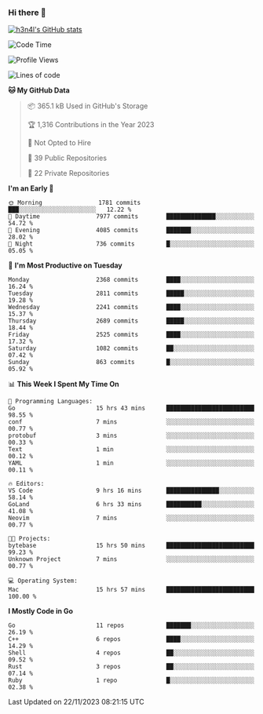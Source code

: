 ### Hi there 👋

[![h3n4l's GitHub stats](https://github-readme-stats.vercel.app/api?username=h3n4l&count_private=true&show_icons=true&theme=radical)](https://github.com/h3n4l/github-readme-stats)

<!--START_SECTION:waka-->
![Code Time](http://img.shields.io/badge/Code%20Time-1%2C723%20hrs%209%20mins-blue)

![Profile Views](http://img.shields.io/badge/Profile%20Views-0-blue)

![Lines of code](https://img.shields.io/badge/From%20Hello%20World%20I%27ve%20Written-3.9%20million%20lines%20of%20code-blue)

**🐱 My GitHub Data** 

> 📦 365.1 kB Used in GitHub's Storage 
 > 
> 🏆 1,316 Contributions in the Year 2023
 > 
> 🚫 Not Opted to Hire
 > 
> 📜 39 Public Repositories 
 > 
> 🔑 22 Private Repositories 
 > 
**I'm an Early 🐤** 

```text
🌞 Morning                1781 commits        ███░░░░░░░░░░░░░░░░░░░░░░   12.22 % 
🌆 Daytime                7977 commits        ██████████████░░░░░░░░░░░   54.72 % 
🌃 Evening                4085 commits        ███████░░░░░░░░░░░░░░░░░░   28.02 % 
🌙 Night                  736 commits         █░░░░░░░░░░░░░░░░░░░░░░░░   05.05 % 
```
📅 **I'm Most Productive on Tuesday** 

```text
Monday                   2368 commits        ████░░░░░░░░░░░░░░░░░░░░░   16.24 % 
Tuesday                  2811 commits        █████░░░░░░░░░░░░░░░░░░░░   19.28 % 
Wednesday                2241 commits        ████░░░░░░░░░░░░░░░░░░░░░   15.37 % 
Thursday                 2689 commits        █████░░░░░░░░░░░░░░░░░░░░   18.44 % 
Friday                   2525 commits        ████░░░░░░░░░░░░░░░░░░░░░   17.32 % 
Saturday                 1082 commits        ██░░░░░░░░░░░░░░░░░░░░░░░   07.42 % 
Sunday                   863 commits         █░░░░░░░░░░░░░░░░░░░░░░░░   05.92 % 
```


📊 **This Week I Spent My Time On** 

```text
💬 Programming Languages: 
Go                       15 hrs 43 mins      █████████████████████████   98.55 % 
conf                     7 mins              ░░░░░░░░░░░░░░░░░░░░░░░░░   00.77 % 
protobuf                 3 mins              ░░░░░░░░░░░░░░░░░░░░░░░░░   00.33 % 
Text                     1 min               ░░░░░░░░░░░░░░░░░░░░░░░░░   00.12 % 
YAML                     1 min               ░░░░░░░░░░░░░░░░░░░░░░░░░   00.11 % 

🔥 Editors: 
VS Code                  9 hrs 16 mins       ███████████████░░░░░░░░░░   58.14 % 
GoLand                   6 hrs 33 mins       ██████████░░░░░░░░░░░░░░░   41.08 % 
Neovim                   7 mins              ░░░░░░░░░░░░░░░░░░░░░░░░░   00.77 % 

🐱‍💻 Projects: 
bytebase                 15 hrs 50 mins      █████████████████████████   99.23 % 
Unknown Project          7 mins              ░░░░░░░░░░░░░░░░░░░░░░░░░   00.77 % 

💻 Operating System: 
Mac                      15 hrs 57 mins      █████████████████████████   100.00 % 
```

**I Mostly Code in Go** 

```text
Go                       11 repos            ███████░░░░░░░░░░░░░░░░░░   26.19 % 
C++                      6 repos             ████░░░░░░░░░░░░░░░░░░░░░   14.29 % 
Shell                    4 repos             ██░░░░░░░░░░░░░░░░░░░░░░░   09.52 % 
Rust                     3 repos             ██░░░░░░░░░░░░░░░░░░░░░░░   07.14 % 
Ruby                     1 repo              █░░░░░░░░░░░░░░░░░░░░░░░░   02.38 % 
```




 Last Updated on 22/11/2023 08:21:15 UTC
<!--END_SECTION:waka-->

